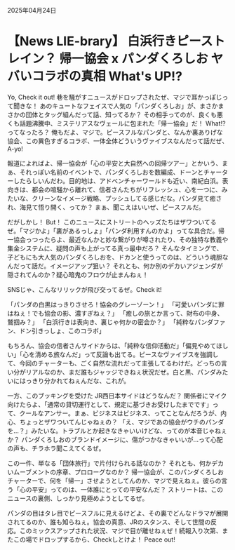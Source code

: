 2025年04月24日

# 【News LIE-brary】 白浜行きピーストレイン？ 帰一協会 x パンダくろしお ヤバいコラボの真相 What's UP!?

Yo, Check it out! 巷を騒がすニュースがドロップされたぜ、マジで耳かっぽじって聞きな！ あのキュートなフェイスで人気の「パンダくろしお」が、まさかまさかの団体とタッグ組んだって話、知ってるか？ その相手ってのが、良くも悪くも話題沸騰中、ミステリアスなヴェールに包まれた「帰一協会」だ！ What!? ってなったろ？ 俺もだよ、マジで。ピースフルなパンダと、なんか裏ありげな協会、この異色すぎるコラボ、一体全体どういうヴァイブスなんだって話だぜ、A-yo!

報道によればよ、帰一協会が「心の平安と大自然への回帰ツアー」とかいう、まぁ、それっぽい名前のイベントで、パンダくろしおを数編成、ドーンとチャーターしたらしいんだわ。目的地は、アドベンチャーワールドも近い、南紀白浜。表向きは、都会の喧騒から離れて、信者さんたちがリフレッシュ、心を一つに、みたいな、クリーンなイメージ戦略、プッシュしてる感じだな。パンダ見て癒され、海見て悟り開く、ってか？ まぁ、聞こえはいいぜ、ピースフルだ。

だがしかし！ But！ このニュースにストリートのヘッズたちはザワついてるぜ。「マジかよ」「裏があるっしょ」「パンダ利用すんのかよ」ってな具合だ。帰一協会っつったらよ、最近なんかと妙な繋がりが噂されたり、その独特な教義や集金システムに、疑問の声も上がってる真っ最中だろ？ そんなタイミングで、子どもにも大人気のパンダくろしおを、ドカンと使うってのは、どういう魂胆なんだって話だ。イメージアップ狙い？ それとも、何か別のデカいアジェンダが隠されてんのか？疑心暗鬼のフロウが止まんねぇ！

SNSじゃ、こんなリリックが飛び交ってるぜ。Check it!

「パンダの白黒はっきりさせろ！協会のグレーゾーン！」
「可愛いパンダに罪はねぇ！でも協会の影、濃すぎねぇ？」
「癒しの旅とか言って、財布の中身、鷲掴み？」
「白浜行きは表向き、裏じゃ何かの密会か？」
「純粋なパンダファン、ドン引きっしょ、このコラボ」

もちろん、協会の信者さんサイドからは、「純粋な信仰活動だ」「偏見やめてほしい」「心を清める旅なんだ」って反論も出てる。ピースなヴァイブスを強調して、今回のチャーターも、ごく自然な流れだって主張してるわけだ。どっちの言い分がリアルなのか、まだ誰もジャッジできねぇ状況だぜ。白と黒、パンダみたいにはっきり分かれてねぇんだな、これが。

一方、このブッキングを受けた JR西日本サイドはどうなんだ？ 関係者にマイク向けたらよ、「通常の貸切運行として、規定に基づきお受けしたまでです」って、クールなアンサー。まぁ、ビジネスはビジネス、ってことなんだろうが、内心、ちょっとザワついてんじゃねぇの？ 「え、マジであの協会がウチのパンダを…？」みたいな。トラブルとか起きなきゃいいけどな、ってのが本音じゃねぇか？ パンダくろしおのブランドイメージに、傷がつかなきゃいいが…って心配の声も、チラホラ聞こえてくるぜ。

この一件、単なる「団体旅行」で片付けられる話なのか？ それとも、何かデカいムーブメントの序章、プロローグなのか？ 帰一協会が、このパンダくろしおチャーターで、何を「帰一」させようとしてんのか、マジで見えねぇ。彼らの言う「心の平安」ってのは、一体誰にとっての平安なんだ？ ストリートは、このニュースの裏側、しっかり見極めようとしてるぜ。

パンダの目はタレ目でピースフルに見えるけどよ、その裏でどんなドラマが展開されてるのか、誰も知らねぇ。協会の真意、JRのスタンス、そして世間の反応。このミックスアップされた状況、マジで目が離せねぇぜ！続報入り次第、またこの場でドロップするから、Checkしとけよ！ Peace out!